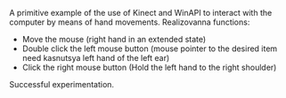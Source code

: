 A primitive example of the use of Kinect and WinAPI to interact with the computer by means of hand movements.
Realizovanna functions:
 - Move the mouse (right hand in an extended state)
 - Double click the left mouse button (mouse pointer to the desired item need kasnutsya left hand of the left ear)
 - Click the right mouse button (Hold the left hand to the right shoulder)

Successful experimentation.
